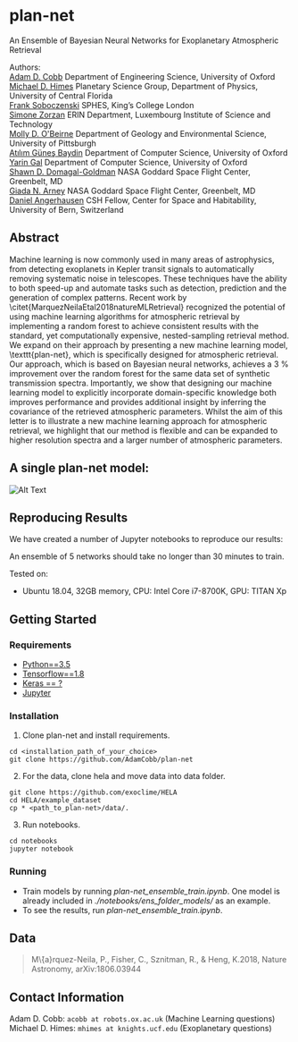 # plan-net

An Ensemble of Bayesian Neural Networks for Exoplanetary Atmospheric Retrieval

Authors:<br> 
[Adam D. Cobb](http://orcid.org/0000-0003-2868-6983) Department of Engineering Science, University of Oxford<br>
[Michael D. Himes](http://orcid.org/0000-0002-9338-8600) Planetary Science Group, Department of Physics, University of Central Florida<br>
[Frank Soboczenski](http://orcid.org/0000-0001-8185-6094) SPHES, King’s College London<br>
[Simone Zorzan](http://orcid.org/0000-0003-0550-3224) ERIN Department, Luxembourg Institute of Science and Technology<br>
[Molly D. O'Beirne](http://orcid.org/0000-0001-9011-4420) Department of Geology and Environmental Science, University of Pittsburgh<br>
[Atılım Güneş Baydin](http://orcid.org/0000-0001-9854-8100) Department of Computer Science, University of Oxford<br>
[Yarin Gal](https://orcid.org/0000-0002-2733-2078) Department of Computer Science, University of Oxford<br>
[Shawn D. Domagal-Goldman](http://orcid.org/0000-0003-0354-9325) NASA Goddard Space Flight Center, Greenbelt, MD<br>
[Giada N. Arney](http://orcid.org/0000-0001-6285-267X) NASA Goddard Space Flight Center, Greenbelt, MD<br>
[Daniel Angerhausen](http://orcid.org/0000-0001-6138-8633) CSH Fellow, Center for Space and Habitability, University of Bern, Switzerland<br>


## Abstract 
Machine learning is now commonly used in many areas of astrophysics, from detecting exoplanets in Kepler transit signals to automatically removing systematic noise in telescopes. These techniques have the ability to both speed-up and automate tasks such as detection, prediction and the generation of complex patterns.
Recent work by \citet{MarquezNeilaEtal2018natureMLRetrieval} recognized the potential of using machine learning algorithms for atmospheric retrieval by implementing a random forest to achieve consistent results with the standard, yet computationally expensive, nested-sampling retrieval method. 
We expand on their approach by presenting a new machine learning model, \texttt{plan-net}, which is specifically designed for atmospheric retrieval.
Our approach, which is based on Bayesian neural networks, achieves a 3 \% improvement over the random forest for the same data set of synthetic transmission spectra. Importantly, we show that designing our machine learning model to explicitly incorporate domain-specific knowledge both improves performance and provides additional insight by inferring the covariance of the retrieved atmospheric parameters.
Whilst the aim of this letter is to illustrate a new machine learning approach for atmospheric retrieval, we highlight that our method is flexible and can be expanded to higher resolution spectra and a larger number of atmospheric parameters.

## A single plan-net model:

![Alt Text](https://github.com/exoml/plan-net/blob/master/plan-net_model.png)

## Reproducing Results
We have created a number of Jupyter notebooks to reproduce our results:

An ensemble of 5 networks should take no longer than 30 minutes to train.

Tested on:
- Ubuntu 18.04, 32GB memory, CPU: Intel Core i7-8700K, GPU: TITAN Xp

## Getting Started

### Requirements
- [Python==3.5](https://www.python.org/getit/)
- [Tensorflow==1.8](https://www.tensorflow.org/)
- [Keras == ?](https://github.com/GPflow/GPflow)
- [Jupyter](http://jupyter.org)

### Installation
1. Clone plan-net and install requirements.
```
cd <installation_path_of_your_choice>
git clone https://github.com/AdamCobb/plan-net
```

2. For the data, clone hela and move data into data folder.
```
git clone https://github.com/exoclime/HELA
cd HELA/example_dataset
cp * <path_to_plan-net>/data/.
```
3. Run notebooks.
```
cd notebooks
jupyter notebook
```

### Running
- Train models by running *plan-net_ensemble_train.ipynb*. One model is already included in *./notebooks/ens_folder_models/* as an example.
- To see the results, run *plan-net_ensemble_train.ipynb*.


## Data
> M\́{a}rquez-Neila, P., Fisher, C., Sznitman, R., & Heng, K.2018, Nature Astronomy, arXiv:1806.03944

## Contact Information
Adam D. Cobb: `acobb at robots.ox.ac.uk` (Machine Learning questions)<br>
Michael D. Himes: `mhimes at knights.ucf.edu`  (Exoplanetary questions)
